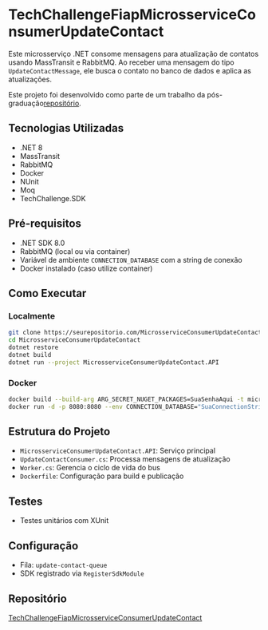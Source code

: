 # TechChallengeFiapMicrosserviceConsumerUpdateContact

Este microsserviço .NET consome mensagens para atualização de contatos usando MassTransit e RabbitMQ. Ao receber uma mensagem do tipo `UpdateContactMessage`, ele busca o contato no banco de dados e aplica as atualizações.

Este projeto foi desenvolvido como parte de um trabalho da pós-graduação[repositório](https://github.com/caiofabiogomes/TechChallenge-FIAP-Microsservices).

## Tecnologias Utilizadas
- .NET 8
- MassTransit
- RabbitMQ
- Docker
- NUnit
- Moq
- TechChallenge.SDK

## Pré-requisitos
- .NET SDK 8.0
- RabbitMQ (local ou via container)
- Variável de ambiente `CONNECTION_DATABASE` com a string de conexão
- Docker instalado (caso utilize container)

## Como Executar

### Localmente
```sh
git clone https://seurepositorio.com/MicrosserviceConsumerUpdateContact.git
cd MicrosserviceConsumerUpdateContact
dotnet restore
dotnet build
dotnet run --project MicrosserviceConsumerUpdateContact.API
```

### Docker
```sh
docker build --build-arg ARG_SECRET_NUGET_PACKAGES=SuaSenhaAqui -t microsservice-update-contact .
docker run -d -p 8080:8080 --env CONNECTION_DATABASE="SuaConnectionString" microsservice-update-contact
```

## Estrutura do Projeto
- `MicrosserviceConsumerUpdateContact.API`: Serviço principal
- `UpdateContactConsumer.cs`: Processa mensagens de atualização
- `Worker.cs`: Gerencia o ciclo de vida do bus
- `Dockerfile`: Configuração para build e publicação

## Testes
- Testes unitários com XUnit

## Configuração
- Fila: `update-contact-queue`
- SDK registrado via `RegisterSdkModule`

## Repositório
[TechChallengeFiapMicrosserviceConsumerUpdateContact](https://seurepositorio.com/MicrosserviceConsumerUpdateContact.git)

